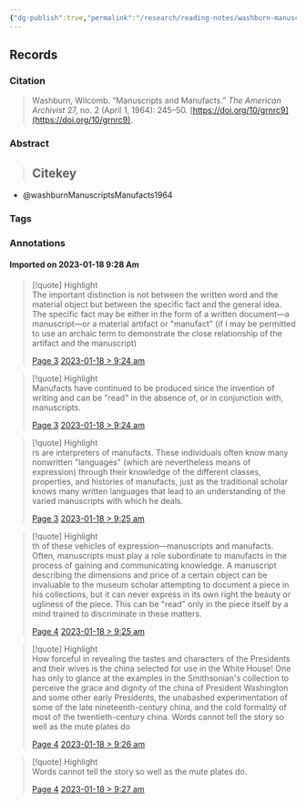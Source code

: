 ```yaml
---
{"dg-publish":true,"permalink":"/research/reading-notes/washburn-manuscripts-manufacts1964/","tags":["gardenEntry"]}
---
```



## Records

### Citation

> Washburn, Wilcomb. “Manuscripts and Manufacts.” _The American Archivist_ 27, no. 2 (April 1, 1964): 245–50. [https://doi.org/10/grnrc9](https://doi.org/10/grnrc9).

### Abstract

>## Citekey
- @washburnManuscriptsManufacts1964

### Tags

### Annotations



#### Imported on 2023-01-18 9:28 Am

> [!quote] Highlight  
> The important distinction is not between the written word and the material object but between the specific fact and the general idea. The specific fact may be either in the form of a written document—a manuscript—or a material artifact or "manufact" (if I may be permitted to use an archaic term to demonstrate the close relationship of the artifact and the manuscript)
>
> [Page 3](zotero://open-pdf/library/items/GAE9T6BT?page=3) [2023-01-18 > 9:24 am](2023-01-18#9:24%20am)

> [!quote] Highlight  
> Manufacts have continued to be produced since the invention of writing and can be "read" in the absence of, or in conjunction with, manuscripts.
>
> [Page 3](zotero://open-pdf/library/items/GAE9T6BT?page=3) [2023-01-18 > 9:24 am](2023-01-18#9:24%20am)

> [!quote] Highlight  
> rs are interpreters of manufacts. These individuals often know many nonwritten "languages" (which are nevertheless means of expression) through their knowledge of the different classes, properties, and histories of manufacts, just as the traditional scholar knows many written languages that lead to an understanding of the varied manuscripts with which he deals.
>
> [Page 3](zotero://open-pdf/library/items/GAE9T6BT?page=3) [2023-01-18 > 9:25 am](2023-01-18#9:25%20am)

> [!quote] Highlight  
> th of these vehicles of expression—manuscripts and manufacts. Often, manuscripts must play a role subordinate to manufacts in the process of gaining and communicating knowledge. A manuscript describing the dimensions and price of a certain object can be invaluable to the museum scholar attempting to document a piece in his collections, but it can never express in its own right the beauty or ugliness of the piece. This can be "read" only in the piece itself by a mind trained to discriminate in these matters.
>
> [Page 4](zotero://open-pdf/library/items/GAE9T6BT?page=4) [2023-01-18 > 9:25 am](2023-01-18#9:25%20am)

> [!quote] Highlight  
> How forceful in revealing the tastes and characters of the Presidents and their wives is the china selected for use in the White House! One has only to glance at the examples in the Smithsonian's collection to perceive the grace and dignity of the china of President Washington and some other early Presidents, the unabashed experimentation of some of the late nineteenth-century china, and the cold formality of most of the twentieth-century china. Words cannot tell the story so well as the mute plates do
>
> [Page 4](zotero://open-pdf/library/items/GAE9T6BT?page=4) [2023-01-18 > 9:26 am](2023-01-18#9:26%20am)

> [!quote] Highlight  
> Words cannot tell the story so well as the mute plates do.
>
> [Page 4](zotero://open-pdf/library/items/GAE9T6BT?page=4) [2023-01-18 > 9:27 am](2023-01-18#9:27%20am)




